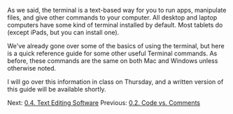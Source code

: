 As we said, the terminal is a text-based way for you to run apps, manipulate files, and give other commands to your computer. All desktop and laptop computers have some kind of terminal installed by default. Most tablets do (except iPads, but you can install one).

We've already gone over some of the basics of using the terminal, but here is a quick reference guide for some other useful Terminal commands. As before, these commands are the same on both Mac and Windows unless otherwise noted.

I will go over this information in class on Thursday, and a written version of this guide will be available shortly.

Next: [0.4. Text Editing Software](0.4.%20Text%20Editing%20Software.md)
Previous: [0.2. Code vs. Comments](0.2.%20Code%20vs.%20Comments.md)